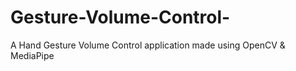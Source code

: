# Gesture-Volume-Control-
A Hand Gesture Volume Control application made using OpenCV &amp; MediaPipe

